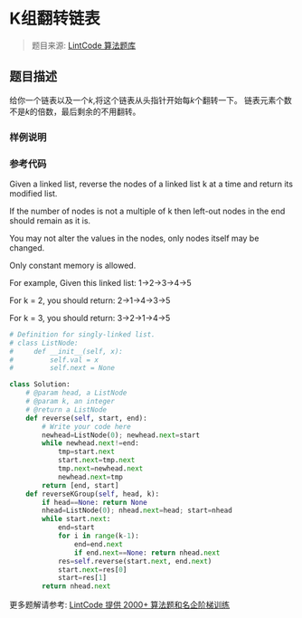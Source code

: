 # K组翻转链表
 > 题目来源: [LintCode 算法题库](https://www.lintcode.com/problem/reverse-nodes-in-k-group/?utm_source=sc-github-wzz)
 ## 题目描述
 给你一个链表以及一个*k*,将这个链表从头指针开始每*k*个翻转一下。
链表元素个数不是*k*的倍数，最后剩余的不用翻转。
 ### 样例说明
 
 ### 参考代码
 Given a linked list, reverse the nodes of a linked list k at a time and return its modified list.

If the number of nodes is not a multiple of k then left-out nodes in the end should remain as it is.

You may not alter the values in the nodes, only nodes itself may be changed.

Only constant memory is allowed.

For example,
Given this linked list: 1->2->3->4->5

For k = 2, you should return: 2->1->4->3->5

For k = 3, you should return: 3->2->1->4->5
```python
# Definition for singly-linked list.
# class ListNode:
#     def __init__(self, x):
#         self.val = x
#         self.next = None

class Solution:
    # @param head, a ListNode
    # @param k, an integer
    # @return a ListNode
    def reverse(self, start, end):
        # Write your code here
        newhead=ListNode(0); newhead.next=start
        while newhead.next!=end:
            tmp=start.next
            start.next=tmp.next
            tmp.next=newhead.next
            newhead.next=tmp
        return [end, start]
    def reverseKGroup(self, head, k):
        if head==None: return None
        nhead=ListNode(0); nhead.next=head; start=nhead
        while start.next:
            end=start
            for i in range(k-1):
                end=end.next
                if end.next==None: return nhead.next
            res=self.reverse(start.next, end.next)
            start.next=res[0]
            start=res[1]
        return nhead.next
```
 更多题解请参考: [LintCode 提供 2000+ 算法题和名企阶梯训练](https://www.lintcode.com/problem/?utm_source=sc-github-wzz)
